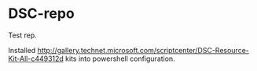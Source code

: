 DSC-repo
========

Test rep.

Installed http://gallery.technet.microsoft.com/scriptcenter/DSC-Resource-Kit-All-c449312d kits into powershell configuration.


